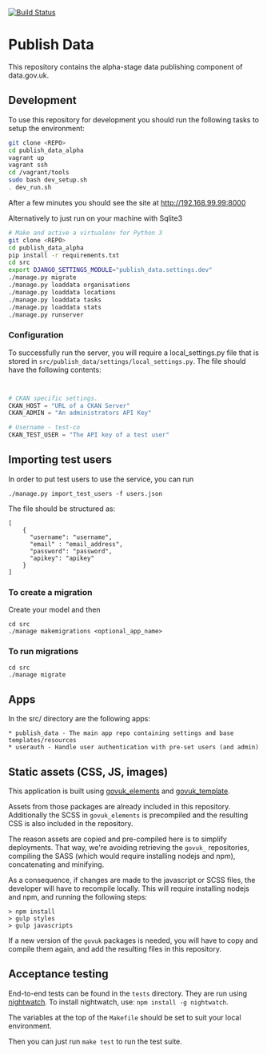 [![Build Status](https://travis-ci.org/datagovuk/publish_data_alpha.svg?branch=master)](https://travis-ci.org/datagovuk/publish_data_alpha)


# Publish Data

This repository contains the alpha-stage data publishing component of data.gov.uk.

## Development

To use this repository for development you should run the following tasks to setup the environment:

```bash
git clone <REPO>
cd publish_data_alpha
vagrant up
vagrant ssh
cd /vagrant/tools
sudo bash dev_setup.sh
. dev_run.sh
```

After a few minutes you should see the site at http://192.168.99.99:8000

Alternatively to just run on your machine with Sqlite3

``` bash
# Make and active a virtualenv for Python 3
git clone <REPO>
cd publish_data_alpha
pip install -r requirements.txt
cd src
export DJANGO_SETTINGS_MODULE="publish_data.settings.dev"
./manage.py migrate
./manage.py loaddata organisations
./manage.py loaddata locations
./manage.py loaddata tasks
./manage.py loaddata stats
./manage.py runserver
```

### Configuration

To successfully run the server, you will require a local_settings.py file that is stored in ```src/publish_data/settings/local_settings.py```.  The file should have the following contents:

```python


# CKAN specific settings.
CKAN_HOST = "URL of a CKAN Server"
CKAN_ADMIN = "An administrators API Key"

# Username - test-co
CKAN_TEST_USER = "The API key of a test user"

```

## Importing test users

In order to put test users to use the service, you can run
```
./manage.py import_test_users -f users.json
```

The file should be structured as:
```
[
    {
      "username": "username",
      "email" : "email_address",
      "password": "password",
      "apikey": "apikey"
    }
]
```

### To create a migration

Create your model and then

```
cd src
./manage makemigrations <optional_app_name>
```

### To run migrations

```
cd src
./manage migrate
```


## Apps

In the src/ directory are the following apps:

    * publish_data - The main app repo containing settings and base templates/resources
    * userauth - Handle user authentication with pre-set users (and admin)


## Static assets (CSS, JS, images)

This application is built using [govuk_elements](https://github.com/alphagov/govuk_elements)
and [govuk_template](https://github.com/alphagov/govuk_template/).

Assets from those packages are already included in this repository.
Additionally the SCSS in `govuk_elements` is precompiled and the
resulting CSS is also included in the repository.

The reason assets are copied and pre-compiled here is to simplify
deployments.  That way, we're avoiding retrieving the `govuk_`
repositories, compiling the SASS (which would require installing
nodejs and npm), concatenating and minifying.

As a consequence, if changes are made to the javascript or SCSS files,
the developer will have to recompile locally. This will require
installing nodejs and npm, and running the following steps:

```
> npm install
> gulp styles
> gulp javascripts
```

If a new version of the `govuk` packages is needed, you will have to
copy and compile them again, and add the resulting files in this
repository.


## Acceptance testing

End-to-end tests can be found in the `tests` directory. They are run using
[nightwatch](http://nightwatchjs.com). To install nightwatch, use:
`npm install -g nightwatch`.

The variables at the top of the `Makefile` should be set to suit your
local environment.

Then you can just run `make test` to run the test suite.
